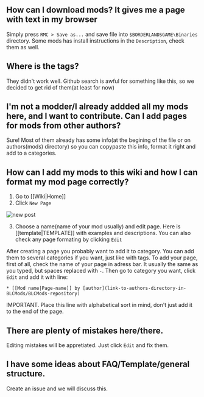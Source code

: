 ## How can I download mods? It gives me a page with text in my browser
Simply press `RMC > Save as...` and save file into `$BORDERLANDSGAME\Binaries` directory. Some mods has install instructions in the `Description`, check them as well.

## Where is the tags?
They didn't work well. Github search is awful for something like this, so we decided to get rid of them(at least for now)

## I'm not a modder/I already addded all my mods here, and I want to contribute. Can I add pages for mods from other authors?
Sure! Most of them already has some info(at the begining of the file or on authors(mods) directory) so you can copypaste this info, format it right and add to a categories.

## How can I add my mods to this wiki and how I can format my mod page correctly?
1. Go to [[Wiki|Home]]
2. Click `New Page`

![new post](https://i.imgur.com/puvhVrB.png)

3. Choose a name(name of your mod usually) and edit page. Here is [[template|TEMPLATE]] with examples and descriptions. You can also check any page formating by clicking `Edit`

After creating a page you probably want to add it to category. You can add them to several categories if you want, just like with tags. To add your page, first of all, check the name of your page in adress bar. It usually the same as you typed, but spaces replaced with `-`. Then go to category you want, click `Edit` and add it with line:

`* [[Mod name|Page-name]] by [author](link-to-authors-directory-in-BLCMods/BLCMods-repository)`

IMPORTANT. Place this line with alphabetical sort in mind, don't just add it to the end of the page.

## There are plenty of mistakes here/there.
Editing mistakes will be appretiated. Just click `Edit` and fix them.

## I have some ideas about FAQ/Template/general structure.
Create an issue and we will discuss this.